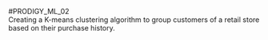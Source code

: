 #PRODIGY_ML_02  
Creating a K-means clustering algorithm to group customers of a retail store based on their purchase history.

